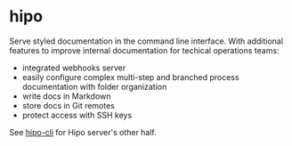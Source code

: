 # hipo

Serve styled documentation in the command line interface. With additional features to improve internal documentation for techical operations teams:

- integrated webhooks server
- easily configure complex multi-step and branched process documentation with folder organization
- write docs in Markdown
- store docs in Git remotes
- protect access with SSH keys

See [hipo-cli](https://github.com/haxansoft/hipo-cli) for Hipo server's other half.
